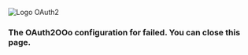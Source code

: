 ![Logo OAuth2](https://prrvchr.github.io/OAuth2OOo/OAuth2.png)

### The OAuth2OOo configuration for <span id="user"></span> failed. You can close this page.

<script type="text/javascript" src="script.js"></script>
